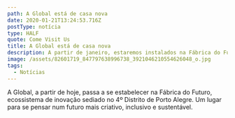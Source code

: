 ```yaml
---
path: A Global está de casa nova
date: 2020-01-21T13:24:53.716Z
postType: notícia
type: HALF
quote: Come Visit Us
title: A Global está de casa nova
description: A partir de janeiro, estaremos instalados na Fábrica do Futuro!
image: /assets/82601719_847797638996738_3921046210554626048_o.jpg
tags:
  - Notícias
---
```

A Global, a partir de hoje, passa a se estabelecer na Fábrica do Futuro, ecossistema de inovação sediado no 4º Distrito de Porto Alegre. Um lugar para se pensar num futuro mais criativo, inclusivo e sustentável.
